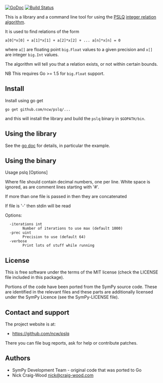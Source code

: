 [![GoDoc](https://godoc.org/github.com/ncw/rclone?status.svg)](https://godoc.org/github.com/ncw/pslq)
[![Build Status](https://travis-ci.org/ncw/pslq.png)](https://travis-ci.org/ncw/pslq)

This is a library and a command line tool for using the
[PSLQ](http://mathworld.wolfram.com/PSLQAlgorithm.html) [integer
relation algorithm](https://en.wikipedia.org/wiki/Integer_relation_algorithm).

It is used to find relations of the form

    a[0]*x[0] + a[1]*x[1] + a[2]*x[2] + ... a[n]*x[n] = 0

where `a[]` are floating point `big.Float` values to a given precision
and `x[]` are integer `big.Int` values.

The algorithm will tell you that a relation exists, or not within
certain bounds.

NB This requires Go >= 1.5 for `big.Float` support.

Install
-------

Install using go get

    go get github.com/ncw/pslq/...

and this will install the library and build the `pslq` binary in
`$GOPATH/bin`.

Using the library
-----------------

See the [go doc](https://godoc.org/github.com/ncw/pslq) for details,
in particular the example.

Using the binary
----------------

Usage pslq [Options] <file>

Where file should contain decimal numbers, one per line.  White space
is ignored, as are comment lines starting with '#'.

If more than one file is passed in then they are concatenated

If file is '-' then stdin will be read

Options:
```
  -iterations int
    	Number of iterations to use max (default 1000)
  -prec uint
    	Precision to use (default 64)
  -verbose
    	Print lots of stuff while running
```

License
-------

This is free software under the terms of the MIT license (check the
LICENSE file included in this package).

Portions of the code have been ported from the SymPy source code.
These are identified in the relevant files and these parts are
additionally licensed under the SymPy Licence (see the SymPy-LICENSE
file).

Contact and support
-------------------

The project website is at:

  * https://github.com/ncw/pslq

There you can file bug reports, ask for help or contribute patches.

Authors
-------

  * SymPy Development Team - original code that was ported to Go
  * Nick Craig-Wood <nick@craig-wood.com>
